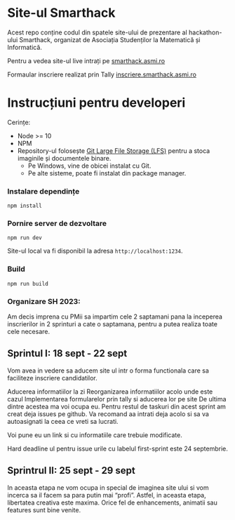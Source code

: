 # Site-ul Smarthack

Acest repo conține codul din spatele site-ului de prezentare al hackathon-ului
Smarthack, organizat de Asociația Studenților la Matematică și Informatică.

Pentru a vedea site-ul live intrați pe [smarthack.asmi.ro](https://smarthack.asmi.ro/)

Formaular inscriere realizat prin Tally [inscriere.smarthack.asmi.ro](https://inscriere.smarthack.asmi.ro/)

# Instrucțiuni pentru developeri

Cerințe:

- Node >= 10
- NPM
- Repository-ul folosește [Git Large File Storage (LFS)](https://git-lfs.github.com/)
  pentru a stoca imaginile și documentele binare.
  - Pe Windows, vine de obicei instalat cu Git.
  - Pe alte sisteme, poate fi instalat din package manager.

### Instalare dependințe

```{bash}
npm install
```

### Pornire server de dezvoltare

```{bash}
npm run dev
```

Site-ul local va fi disponibil la adresa `http://localhost:1234`.

### Build

```{bash}
npm run build
```

### Organizare SH 2023:

Am decis imprena cu PMii sa impartim cele 2 saptamani pana la inceperea inscrierilor in 2 sprinturi a cate o saptamana, pentru a putea realiza toate cele necesare.

## Sprintul I: 18 sept - 22 sept

Vom avea in vedere sa aducem site ul intr o forma functionala care sa faciliteze inscriere candidatilor.

Aducerea informatiilor la zi
Reorganizarea informatiilor acolo unde este cazul
Implementarea formularelor prin tally si aducerea lor pe site
De ultima dintre acestea ma voi ocupa eu. Pentru restul de taskuri din acest sprint am creat deja issues pe github. Va recomand aa intrati deja acolo si sa va autoasignati la ceea ce vreti sa lucrati.

Voi pune eu un link si cu informatiile care trebuie modificate.

Hard deadline ul pentru issue urile cu labelul first-sprint este 24 septembrie.

## Sprintrul II: 25 sept - 29 sept

In aceasta etapa ne vom ocupa in special de imaginea site ului si vom incerca sa il facem sa para putin mai “profi”. Astfel, in aceasta etapa, libertatea creativa este maxima. Orice fel de enhancements, animatii sau features sunt bine venite.

